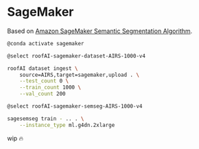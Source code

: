 # SageMaker

Based on [Amazon SageMaker Semantic Segmentation Algorithm](https://github.com/aws/amazon-sagemaker-examples/blob/main/introduction_to_amazon_algorithms/semantic_segmentation_pascalvoc/semantic_segmentation_pascalvoc.ipynb).

```bash
@conda activate sagemaker

@select roofAI-sagemaker-dataset-AIRS-1000-v4

roofAI dataset ingest \
    source=AIRS,target=sagemaker,upload . \
    --test_count 0 \
    --train_count 1000 \
    --val_count 200

@select roofAI-sagemaker-semseg-AIRS-1000-v4

sagesemseg train - .. . \
    --instance_type ml.g4dn.2xlarge
```

wip 🔥